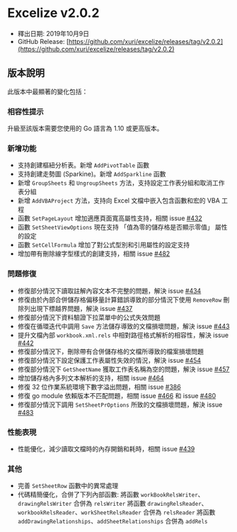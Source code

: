 # Excelize v2.0.2

* 釋出日期: 2019年10月9日
* GitHub Release: [https://github.com/xuri/excelize/releases/tag/v2.0.2](https://github.com/xuri/excelize/releases/tag/v2.0.2)

## 版本說明

此版本中最顯著的變化包括：

### 相容性提示

升級至該版本需要您使用的 Go 語言為 1.10 或更高版本。

### 新增功能

* 支持創建樞紐分析表。新增 `AddPivotTable` 函數
* 支持創建走勢圖 (Sparkine)。新增 `AddSparkline` 函數
* 新增 `GroupSheets` 和 `UngroupSheets` 方法，支持設定工作表分組和取消工作表分組
* 新增 `AddVBAProject` 方法，支持向 Excel 文檔中嵌入包含函數和宏的 VBA 工程
* 函數 `SetPageLayout` 增加適應頁面寬高屬性支持，相關 issue [#432](https://github.com/xuri/excelize/issues/432)
* 函數 `SetSheetViewOptions` 現在支持 「值為零的儲存格是否顯示零值」 屬性的設定
* 函數 `SetCellFormula` 增加了對公式型別和引用屬性的設定支持
* 增加帶有刪除線字型樣式的創建支持，相關 issue [#482](https://github.com/xuri/excelize/issues/482)

### 問題修復

* 修復部分情況下讀取註解內容文本不完整的問題，解決 issue [#434](https://github.com/xuri/excelize/issues/434)
* 修復由於內部合併儲存格偏移量計算錯誤導致的部分情況下使用 `RemoveRow` 刪除列出現下標越界問題，解決 issue [#437](https://github.com/xuri/excelize/issues/437)
* 修復部分情況下資料驗證下拉菜單中的公式失效問題
* 修復在循環迭代中調用 `Save` 方法儲存導致的文檔損壞問題，解決 issue [#443](https://github.com/xuri/excelize/issues/443)
* 提升文檔內部 `workbook.xml.rels` 中相對路徑格式解析的相容性，解決 issue [#442](https://github.com/xuri/excelize/issues/442)
* 修復部分情況下，刪除帶有合併儲存格的文檔所導致的檔案損壞問題
* 修復部分情況下設定保護工作表屬性失效的情況，解決 issue [#454](https://github.com/xuri/excelize/issues/454)
* 修復部分情況下 `GetSheetName` 獲取工作表名稱為空的問題，解決 issue [#457](https://github.com/xuri/excelize/issues/457)
* 增加儲存格內多列文本解析的支持，相關 issue [#464](https://github.com/xuri/excelize/issues/464)
* 修復 32 位作業系統環境下數字溢出問題，相關 issue [#386](https://github.com/xuri/excelize/issues/386)
* 修復 go module 依賴版本不匹配問題，相關 issue [#466](https://github.com/xuri/excelize/issues/466) 和 issue [#480](https://github.com/xuri/excelize/issues/480)
* 修復部分情況下調用 `SetSheetPrOptions` 所致的文檔損壞問題，解決 issue [#483](https://github.com/xuri/excelize/issues/483)

### 性能表現

* 性能優化，減少讀取文檔時的內存開銷和耗時，相關 issue [#439](https://github.com/xuri/excelize/issues/439)

### 其他

* 完善 `SetSheetRow` 函數中的異常處理
* 代碼精簡優化，合併了下列內部函數:
將函數 `workBookRelsWriter`、`drawingRelsWriter` 合併為 `relsWriter`
將函數 `drawingRelsReader`、`workbookRelsReader`、`workSheetRelsReader` 合併為 `relsReader`
將函數 `addDrawingRelationships`、`addSheetRelationships` 合併為 `addRels`

